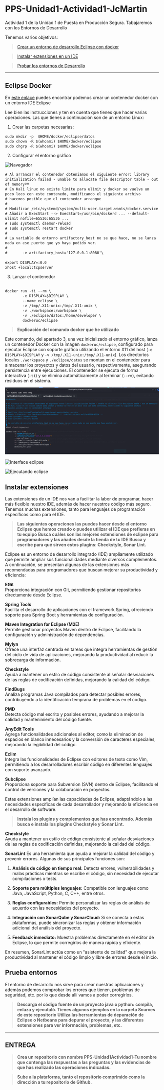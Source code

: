 # PPS-Unidad1-Actividad1-JcMartin
Actividad 1 de la Unidad 1 de Puesta en Producción Segura. Tabajaremos con los Entornos de Desarrollo

Tenemos varios objetivos:

> [Crear un entorno de desarrollo Eclipse con docker](#Eclipse-Docker)

> [Instalar extensiones en un IDE](#Instalar-extensiones)

> [Probar los entornos de Desarrollo](#Prueba-entornos) 
---
## Eclipse Docker

En [este enlace](https://hub.docker.com/r/dockeruc/eclipse) puedes encontrar podemos crear un contenedor docker con un entorno IDE Eclipse

Lee bien las instrucciones y ten en cuenta que tienes que hacer varias operaciones. Las que tienes a continuación son de un entorno Linux:

1. Crear las carpetas necesarias:
~~~
sudo mkdir -p  $HOME/docker/eclipse/datos
sudo chown -R $(whoami) $HOME/docker/eclipse
sudo chgrp -R $(whoami) $HOME/docker/eclipse
~~~

2. Configurar el entorno gráfico 

![Navegador](mages/script-clipse4.png)

~~~
# Al arrancar el contenedor obteniamos el siguiente error: library initialization failed - unable to allocate file descriptor table - out of memoryºº
# En Kali linux no existe limite para ulimit y docker se vuelve un poco loco con este contenedo, modificando el siguiente archivo
# hacemos posible que el contenedor arranque
#
# Modificar /etc/systemd/system/multi-user.target.wants/docker.service
# Añadir a ExecStart --> ExecStart=/usr/bin/dockerd ... --default-ulimit nofile=65536:65536 ...
# sudo systemctl daemon-reload
# sudo systemctl restart docker
#
# La variable de entorno artifactory_host no se que hace, no se lanza nada en ese puerto que yo haya podido ver.
#
#       -e artifactory_host='127.0.0.1:8080'\

export DISPLAY=:0.0
xhost +local:tcpserver
~~~

3. Lanzar el contenedor

~~~

docker run -ti --rm \
        -e DISPLAY=$DISPLAY \
        --name eclipse \
        -v /tmp/.X11-unix:/tmp/.X11-unix \
        -v ./workspace:/workspace \
        -v ./eclipse/datos:/home/developer \
        dockeruc/eclipse

~~~
 

> __Explicación del comando docker que he utilizado__

Este comando, del apartado 3, una vez inicializado el entorno gráfico, lanza un contenedor Docker con la imagen `dockeruc/eclipse`, configurado
para ejecutar Eclipse con soporte gráfico utilizando el entorno X11 del host (`-e DISPLAY=$DISPLAY` y `-v /tmp/.X11-unix:/tmp/.X11-unix`).
Los directorios locales `./workspace` y `./eclipse/datos`  se montan en el contenedor para almacenar los proyectos y datos del usuario,
respectivamente, asegurando persistencia entre ejecuciones.
El contenedor se ejecuta de forma interactiva (`-ti`) y se elimina automáticamente al terminar (`--rm`), evitando residuos en el sistema.

![Lanzando eclipse](images/script-eclipse.png)

![Interface eclipse](images/script-clipse2.png)

![Ejecutando eclipse](images/script-clipse3.png)


## Instalar extensiones

Las extensiones de un IDE nos van a facilitar la labor de programar, hacer más flexible nuestro IDE, además de hacer nuestros código más seguro.
Tenemos muchas extensiones, tanto para lenguajes de programación específicos como para el IDE.

>__Las siguientes operaciones las puedes hacer desde el entorno Eclipse que hemos creado o puedes utilizar el IDE que prefieras en tu equipo__
>__Busca cuáles son las mejores extensiones de eclipse para programadores y las añades desde la tienda de tu IDE__
>__Busca y escribe para qué sirven estos plugins: Checkstyle, Sonar Lint.__

Eclipse es un entorno de desarrollo integrado (IDE) ampliamente utilizado que permite ampliar sus funcionalidades mediante diversos complementos.
A continuación, se presentan algunas de las extensiones más recomendadas para programadores que buscan mejorar su productividad y eficiencia:

**EGit**  
Proporciona integración con Git, permitiendo gestionar repositorios directamente desde Eclipse. 

**Spring Tools**  
Facilita el desarrollo de aplicaciones con el framework Spring, ofreciendo soporte para Spring Boot y herramientas de configuración. 

**Maven Integration for Eclipse (M2E)**  
Permite gestionar proyectos Maven dentro de Eclipse, facilitando la configuración y administración de dependencias. 

**Mylyn**  
Ofrece una interfaz centrada en tareas que integra herramientas de gestión del ciclo de vida de aplicaciones, mejorando la productividad al reducir la sobrecarga de información. 

**Checkstyle**  
Ayuda a mantener un estilo de código consistente al señalar desviaciones de las reglas de codificación definidas, mejorando la calidad del código. 

**FindBugs**  
Analiza programas Java compilados para detectar posibles errores, contribuyendo a la identificación temprana de problemas en el código. 

**PMD**  
Detecta código mal escrito y posibles errores, ayudando a mejorar la calidad y mantenimiento del código fuente. 

**AnyEdit Tools**  
Agrega funcionalidades adicionales al editor, como la eliminación de espacios en blanco innecesarios y la conversión de caracteres especiales, mejorando la legibilidad del código. 

**Eclim**  
Integra las funcionalidades de Eclipse con editores de texto como Vim, permitiendo a los desarrolladores escribir código en diferentes lenguajes con soporte avanzado. 

**Subclipse**  
Proporciona soporte para Subversion (SVN) dentro de Eclipse, facilitando el control de versiones y la colaboración en proyectos. 

Estas extensiones amplían las capacidades de Eclipse, adaptándolo a las necesidades específicas de cada desarrollador y mejorando la eficiencia en el desarrollo de software. 

>__Instala los plugins y complementos que has encontrado. Además busca e instala los plugins Checkstyle y Sonar Lint.__

**Checkstyle**  
Ayuda a mantener un estilo de código consistente al señalar desviaciones de las reglas de codificación definidas, mejorando la calidad del código.

**SonarLint**
Es una herramienta que ayuda a mejorar la calidad del código y prevenir errores. Algunas de sus principales funciones son:  

1. **Análisis de código en tiempo real:** Detecta errores, vulnerabilidades y malas prácticas mientras se escribe el código, sin necesidad de ejecutar compilaciones o tests.  
   
2. **Soporte para múltiples lenguajes:** Compatible con lenguajes como Java, JavaScript, Python, C, C++, entre otros.  

3. **Reglas configurables:** Permite personalizar las reglas de análisis de acuerdo con las necesidades del proyecto.  

4. **Integración con SonarQube y SonarCloud:** Si se conecta a estas plataformas, puede sincronizar las reglas y obtener información adicional del análisis del proyecto.  

5. **Feedback inmediato:** Muestra problemas directamente en el editor de Eclipse, lo que permite corregirlos de manera rápida y eficiente.  

En resumen, SonarLint actúa como un "asistente de calidad" que mejora la productividad al mantener el código limpio y libre de errores desde el inicio.

## Prueba entornos

El entorno de desarrollo nos sirve para crear nuestras aplicaciones y además podemos comprobar los errores que tienen, problemas de seguridad, etc. por lo que desde allí vamos a poder corregirlos.
>__Descarga el código fuente de un proyecto java o python: compila, enlaza y ejecutaló. Tienes algunos ejemplos en la carpeta Sources de este repositorio__
>__Utiliza las herramientas de depuración de Eclipse o Netbeans para depurar el proyecto, y las diferentes extensiones para ver información, problemas, etc.__

---
## ENTREGA
>__Crea un repositorio  con nombre PPS-Unidad1Actividad1-Tu nombre que contenga las respuestas a las preguntas y las evidencias de que has realizado las operaciones indicadas.__

>__Sube a la plataforma, tanto el repositorio comprimido como la dirección a tu repositorio de Github.__
